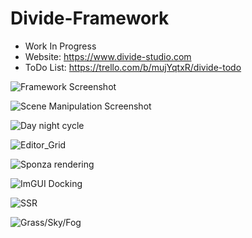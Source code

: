 # Divide-Framework

* Work In Progress
* Website: https://www.divide-studio.com
* ToDo List: https://trello.com/b/mujYqtxR/divide-todo


![Framework Screenshot](http://divide-studio.com/Editor.png)

![Scene Manipulation Screenshot](http://divide-studio.com/Editor2.png)

![Day night cycle](http://divide-studio.com/fun2.png)

![Editor_Grid](http://divide-studio.com/EditorGrid.png)

![Sponza rendering](http://divide-studio.com/Rendering.png)

![ImGUI Docking](http://divide-studio.com/Windows.png)

![SSR](http://divide-studio.com/SSR.png)

![Grass/Sky/Fog](http://divide-studio.com/sky_fog_2.png)
